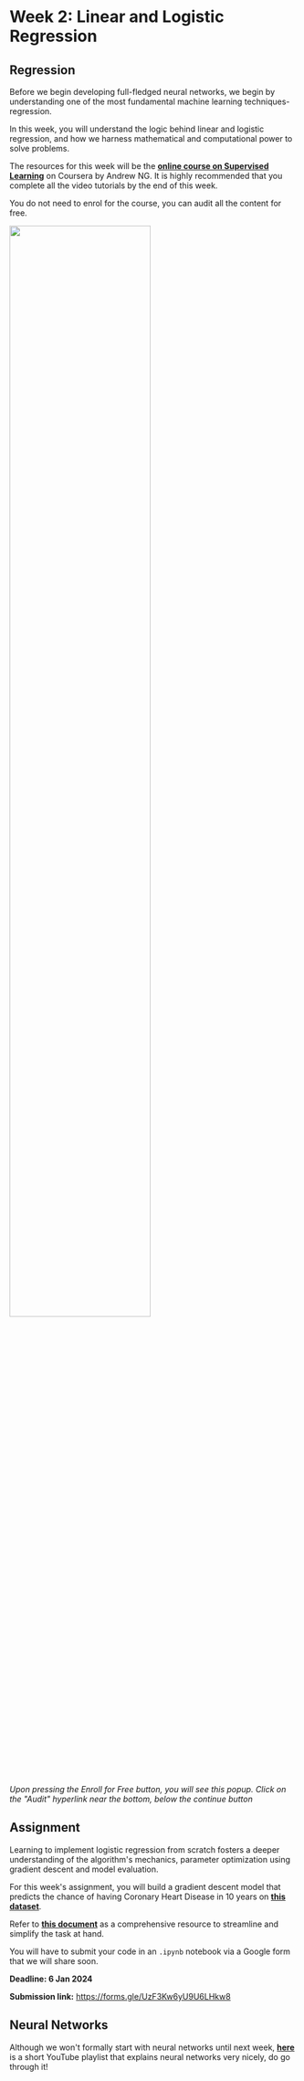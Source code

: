 # Week 2: Linear and Logistic Regression

## Regression

Before we begin developing full-fledged neural networks, we begin by understanding one of the most fundamental machine learning techniques- regression.

In this week, you will understand the logic behind linear and logistic regression, and how we harness mathematical and computational power to solve problems.

The resources for this week will be the [**online course on Supervised Learning**](https://www.coursera.org/learn/machine-learning) on Coursera by Andrew NG. It is highly recommended that you complete all the video tutorials by the end of this week.

You do not need to enrol for the course, you can audit all the content for free.

<img src="../misc/coursera_audit.png" width="70%" height="70%"></img>  
*Upon pressing the Enroll for Free button, you will see this popup. Click on the "Audit" hyperlink near the bottom, below the continue button*

## Assignment

Learning to implement logistic regression from scratch fosters a deeper understanding of the algorithm's mechanics, parameter optimization using gradient descent and model evaluation.

For this week's assignment, you will build a gradient descent model that predicts the chance of having Coronary Heart Disease in 10 years on [**this dataset**](https://www.kaggle.com/datasets/dileep070/heart-disease-prediction-using-logistic-regression).

Refer to [**this document**](https://docs.google.com/document/d/1PQ15c9MIo9J35Yinvg_a7NDD4UyXBMYALM0Cl7-PLFw/edit?usp=sharing) as a comprehensive resource to streamline and simplify the task at hand.

You will have to submit your code in an ```.ipynb``` notebook via a Google form that we will share soon.

**Deadline: 6 Jan 2024**

**Submission link:** https://forms.gle/UzF3Kw6yU9U6LHkw8

## Neural Networks

Although we won't formally start with neural networks until next week, [**here**](https://www.youtube.com/watch?v=aircAruvnKk) is a short YouTube playlist that explains neural networks very nicely, do go through it!
